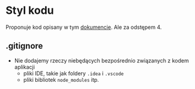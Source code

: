 Styl kodu
=========

Proponuje kod opisany w tym [dokumencie](https://github.com/airbnb/javascript).
Ale za odstępem 4.

## .gitignore
 
 - Nie dodajemy rzeczy niebędących bezpośrednio związanych z kodem aplikacji
   - pliki IDE, takie jak foldery `.idea` i `.vscode`
   - pliki bibliotek `node_modules` itp. 
   


